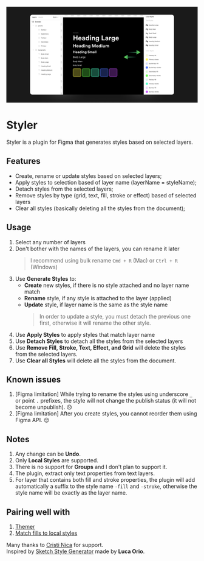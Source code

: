 ![cover](src/assets/cover.png)

# Styler

Styler is a plugin for Figma that generates styles based on selected layers.

## Features

- Create, rename or update styles based on selected layers;
- Apply styles to selection based of layer name (layerName = styleName);
- Detach styles from the selected layers;
- Remove styles by type (grid, text, fill, stroke or effect) based of selected layers
- Clear all styles (basically deleting all the styles from the document);

## Usage

1. Select any number of layers
1. Don't bother with the names of the layers, you can rename it later
   > I recommend using bulk rename `Cmd + R` (Mac) or `Ctrl + R` (Windows)
1. Use **Generate Styles** to:
   - **Create** new styles, if there is no style attached and no layer name match
   - **Rename** style, if any style is attached to the layer (applied)
   - **Update** style, if layer name is the same as the style name
     > In order to update a style, you must detach the previous one first, otherwise it will rename the other style.
1. Use **Apply Styles** to apply styles that match layer name
1. Use **Detach Styles** to detach all the styles from the selected layers
1. Use **Remove Fill, Stroke, Text, Effect, and Grid** will delete the styles from the selected layers.
1. Use **Clear all Styles** will delete all the styles from the document.

## Known issues

1. [Figma limitation] While trying to rename the styles using underscore `_` or point `.` prefixes, the style will not change the publish status (it will not become unpublish). ☹️
1. [Figma limitation] After you create styles, you cannot reorder them using Figma API. 😔

## Notes

1. Any change can be **Undo**.
1. Only **Local Styles** are supported.
1. There is no support for **Groups** and I don't plan to support it.
1. The plugin, extract only text properties from text layers.
1. For layer that contains both fill and stroke properties, the plugin will add automatically a suffix to the style name `-fill` and `-stroke`, otherwise the style name will be exactly as the layer name.

## Pairing well with

1. [Themer](https://github.com/thomas-lowry/themer)
1. [Match fills to local styles](https://www.figma.com/community/plugin/783240561193792353/Match-fills-to-local-styles)

Many thanks to [Cristi Nica](https://github.com/cristi9512) for support.  
Inspired by [Sketch Style Generator](https://github.com/lucaorio/sketch-styles-generator) made by **Luca Orio**.
